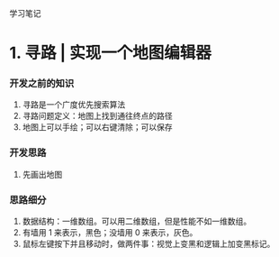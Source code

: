 学习笔记
# 1. 寻路 | 实现一个地图编辑器
### 开发之前的知识
1. 寻路是一个广度优先搜索算法
2. 寻路问题定义：地图上找到通往终点的路径
3. 地图上可以手绘；可以右键清除；可以保存

### 开发思路
1. 先画出地图

### 思路细分
1. 数据结构：一维数组。可以用二维数组，但是性能不如一维数组。
2. 有墙用 1 来表示，黑色；没墙用 0 来表示，灰色。
3. 鼠标左键按下并且移动时，做两件事：视觉上变黑和逻辑上加变黑标记。